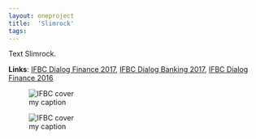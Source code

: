 ```yaml
---
layout: oneproject
title:  'Slimrock'
tags:   
---
```


Text Slimrock.

**Links**: [IFBC Dialog Finance 2017](http://www.ifbc.ch/tl_files/content/file/publikationen/Dialog/Finance/2017/IFBC_Finance_Dialog_2017.pdf),
[IFBC Dialog Banking 2017](http://www.ifbc.ch/tl_files/content/file/publikationen/Dialog/Banking/2017/IFBC_Banking_Dialog_2017.pdf),
[IFBC Dialog Finance 2016](http://www.ifbc.ch/tl_files/content/file/publikationen/Dialog/Finance/2016/IFBC_Finance_Dialog_2016.pdf)




<aside>

<figure>
  <img src="/assets{{ page.url }}dialog.jpg"
    srcset="/assets{{ page.url }}dialog_2x.jpg 2x"
    alt="IFBC cover">
  <figcaption>my caption</figcaption>
</figure>

<figure>
  <img src="/assets{{ page.url }}dialog.jpg"
    srcset="/assets{{ page.url }}dialog_2x.jpg 2x"
    alt="IFBC cover">
  <figcaption>my caption</figcaption>
</figure>

</aside>
